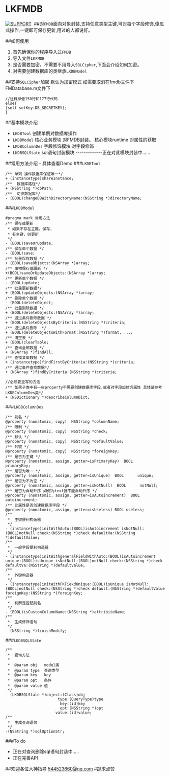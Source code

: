 # LKFMDB
[![SUPPORT](https://img.shields.io/badge/support-iOS%207%2B%20-blue.svg?style=flat)](https://en.wikipedia.org/wiki/IOS_7)&nbsp;
##对`FMDB`面向对象封装,支持任意类型主键,可对每个字段修饰,傻瓜式操作,一键即可保存更新,用过的人都说好。

##如何使用
1. 首先确保你的程序导入过`FMDB`
2. 导入文件`LKFMDB`
3. 是否需要加密，不需要不用导入`SQLCipher`,下面会介绍如何加密。
4. 对需要创建数据库的类继承`LKDBModel`

##支持`SQLCipher`加密 
默认为加密模式
如需要取消在fmdb文件下FMDatabase.m文件下
```
//注释掉低150行和177行代码
else{
[self setKey:DB_SECRETKEY];
}
```

##基本模块介绍
- `LKDBTool` 创建单例对数据库操作
- `LKDBModel` 核心业务模块 对FMDB封装。 核心模块runtime 对属性的获取
- `LKDBColumnDes` 字段修饰模块 对字段修饰
- `LKDBSQLState` sql语句封装模块 -------------正在对此模块封装中......

##常用方法介绍 - 具体查看Demo 
###`LKDBTool`
```
/** 单列 操作数据库保证唯一*/
+ (instancetype)shareInstance;
/**  数据库路径*/
+ (NSString *)dbPath;
/**  切换数据库*/
- (BOOL)changeDBWithDirectoryName:(NSString *)directoryName;
```


###`LKDBModel`
```
#pragma mark 常用方法
/** 保存或更新
 * 如果不存在主键，保存，
 * 有主键，则更新
 */
- (BOOL)saveOrUpdate;
/** 保存单个数据 */
- (BOOL)save;
/** 批量保存数据 */
+ (BOOL)saveObjects:(NSArray *)array;
/** 事物保存或跟新 */
+(BOOL)saveOrUpdateObjects:(NSArray *)array;
/** 更新单个数据 */
- (BOOL)update;
/** 批量更新数据*/
+ (BOOL)updateObjects:(NSArray *)array;
/** 删除单个数据 */
- (BOOL)deleteObject;
/** 批量删除数据 */
+ (BOOL)deleteObjects:(NSArray *)array;
/** 通过条件删除数据 */
+ (BOOL)deleteObjectsByCriteria:(NSString *)criteria;
/** 通过条件删除  */
+ (BOOL)deleteObjectsWithFormat:(NSString *)format, ...;
/** 清空表 */
+ (BOOL)clearTable;
/** 查询全部数据 */
+ (NSArray *)findAll;
/** 查找某条数据 */
+ (instancetype)findFirstByCriteria:(NSString *)criteria;
/** 通过条件查找数据*/
+ (NSArray *)findByCriteria:(NSString *)criteria;

//必须要重写的方法
/** 如果子类中有一些property不需要创建数据库字段,或者对字段加修饰属性 具体请参考LKDBColumnDes类*/
+ (NSDictionary *)describeColumnDict;
```

###`LKDBColumnDes`
```
/** 别名 */
@property (nonatomic, copy)  NSString *columnName;
/** 限制 */
@property (nonatomic, copy)  NSString *check;
/** 默认 */
@property (nonatomic, copy)  NSString *defaultValue;
/** 外键 */
@property (nonatomic, copy)  NSString *foreignKey;
/** 是否为主键 */
@property (nonatomic, assign, getter=isPrimaryKey)  BOOL      primaryKey;
/** 是否为唯一 */
@property (nonatomic, assign, getter=isUnique)  BOOL      unique;
/** 是否为不为空 */
@property (nonatomic, assign, getter=isNotNull)  BOOL      notNull;
/** 是否为自动升序 如何为text就不能自动升序 */
@property (nonatomic, assign, getter=isAutoincrement)  BOOL      autoincrement;
/** 此属性是否创建数据库字段 */
@property (nonatomic, assign, getter=isUseless) BOOL useless;
/**
 *  主键便利构造器
 */
- (instancetype)initWithAuto:(BOOL)isAutoincrement isNotNull:(BOOL)notNull check:(NSString *)check defaultVa:(NSString *)defaultValue;
/**
 *  一般字段便利构造器
 */
- (instancetype)initWithgeneralFieldWithAuto:(BOOL)isAutoincrement  unique:(BOOL)isUnique isNotNull:(BOOL)notNull check:(NSString *)check defaultVa:(NSString *)defaultValue;
/**
 *  外键构造器
 */
- (instancetype)initWithFKFiekdUnique:(BOOL)isUnique isNotNull:(BOOL)notNull check:(NSString *)check default:(NSString *)defaultValue foreignKey:(NSString *)foreignKey;
/**
 *  判断是否起别名
 */
- (BOOL)isCustomColumnName:(NSString *)attribiteName;
/**
 *  生成修饰语句
 */
- (NSString *)finishModify;
```

###`LKDBSQLState`
```
/**
 *  查询方法
 *
 *  @param obj   model类
 *  @param type  查询类型
 *  @param key   key
 *  @param opt   条件
 *  @param value 值
 */
- (LKDBSQLState *)object:(Class)obj
                       type:(QueryType)type
                        key:(id)key
                        opt:(NSString *)opt
                      value:(id)value;
/**
 *  生成查询语句
 */
-(NSString *)sqlOptionStr;
```


###To do
- 正在对查询删除sql语句封装中.....
- 正在完善API



##欢迎各位大神指导    544523660@qq.com 
#跪求点赞
